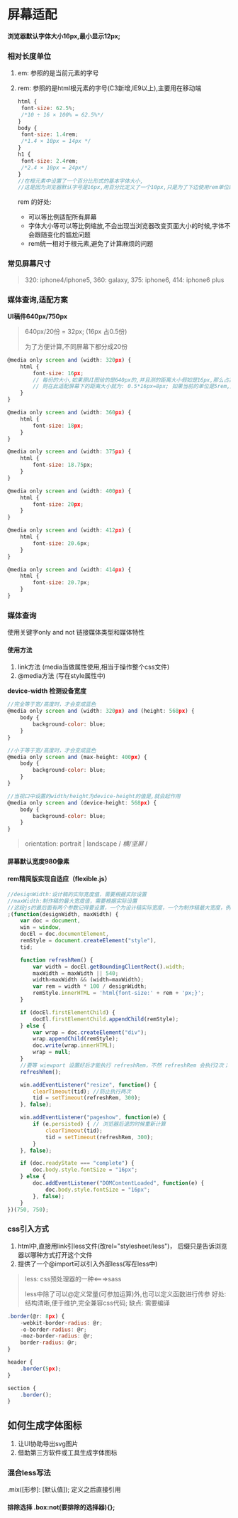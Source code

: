 # 屏幕适配

#### 浏览器默认字体大小16px,最小显示12px;

### 相对长度单位

1. em: 参照的是当前元素的字号 
2. rem: 参照的是html根元素的字号\(C3新增,IE9以上\),主要用在移动端

   ```js
   html {
    font-size: 62.5%;
    /*10 ÷ 16 × 100% = 62.5%*/
   }
   body {
    font-size: 1.4rem;
    /*1.4 × 10px = 14px */
   }
   h1 {
    font-size: 2.4rem;
    /*2.4 × 10px = 24px*/
   }
   //在根元素中设置了一个百分比形式的基本字体大小,
   //这是因为浏览器默认字号是16px,用百分比定义了一个10px,只是为了下边使用rem单位的时候好计算;
   ```

   rem 的好处:

   * 可以等比例适配所有屏幕
   * 字体大小等可以等比例缩放,不会出现当浏览器改变页面大小的时候,字体不会跟随变化的尴尬问题
   * rem统一相对于根元素,避免了计算麻烦的问题

### 常见屏幕尺寸

> 320: iphone4/iphone5, 360: galaxy, 375: iphone6, 414: iphone6 plus

### 媒体查询,适配方案

**UI稿件640px/750px**

> 640px/20份 = 32px; \(16px 占0.5份\)
>
> 为了方便计算,不同屏幕下都分成20份

```js
@media only screen and (width: 320px) {
    html {
        font-size: 16px;
        // 每份的大小,如果原UI图给的是640px的,并且测的距离大小假如是16px,那么占其原来的0.5份,
        // 则在此适配屏幕下的距离大小就为: 0.5*16px=8px; 如果当前的单位是5rem,那么实际大小距离为: 16*5=80px;
    }
}

@media only screen and (width: 360px) {
    html {
        font-size: 18px;
    }
}

@media only screen and (width: 375px) {
    html {
        font-size: 18.75px;
    }
}

@media only screen and (width: 400px) {
    html {
        font-size: 20px;
    }
}

@media only screen and (width: 412px) {
    html {
        font-size: 20.6px;
    }
}

@media only screen and (width: 414px) {
    html {
        font-size: 20.7px;
    }
}
```

### 媒体查询

使用关键字only and not 链接媒体类型和媒体特性

#### 使用方法

1. link方法  \(media当做属性使用,相当于操作整个css文件\)
2. @media方法  \(写在style属性中\)

**device-width  检测设备宽度**

```js
//完全等于宽/高度时，才会变成蓝色
@media only screen and (width: 320px) and (height: 568px) {
    body {
        background-color: blue;
    }
}
```

```js
//小于等于宽/高度时，才会变成蓝色
@media only screen and (max-height: 400px) {
    body {
        background-color: blue;
    }
}
```

```js
//当视口中设置的width/height为device-height的值是,就会起作用
@media only screen and (device-height: 568px) {
    body {
        background-color: blue;
    }
}
```

> orientation: portrait \| landscape / _横/坚屏_ /

#### 屏幕默认宽度980像素

#### rem精简版实现自适应（flexible.js）

```js
//designWidth:设计稿的实际宽度值，需要根据实际设置
//maxWidth:制作稿的最大宽度值，需要根据实际设置
//这段js的最后面有两个参数记得要设置，一个为设计稿实际宽度，一个为制作稿最大宽度，例如设计稿为750，最大宽度为750，则为(750,750)
;(function(designWidth, maxWidth) {
    var doc = document,
    win = window,
    docEl = doc.documentElement,
    remStyle = document.createElement("style"),
    tid;

    function refreshRem() {
        var width = docEl.getBoundingClientRect().width;
        maxWidth = maxWidth || 540;
        width>maxWidth && (width=maxWidth);
        var rem = width * 100 / designWidth;
        remStyle.innerHTML = 'html{font-size:' + rem + 'px;}';
    }

    if (docEl.firstElementChild) {
        docEl.firstElementChild.appendChild(remStyle);
    } else {
        var wrap = doc.createElement("div");
        wrap.appendChild(remStyle);
        doc.write(wrap.innerHTML);
        wrap = null;
    }
    //要等 wiewport 设置好后才能执行 refreshRem，不然 refreshRem 会执行2次；
    refreshRem();

    win.addEventListener("resize", function() {
        clearTimeout(tid); //防止执行两次
        tid = setTimeout(refreshRem, 300);
    }, false);

    win.addEventListener("pageshow", function(e) {
        if (e.persisted) { // 浏览器后退的时候重新计算
            clearTimeout(tid);
            tid = setTimeout(refreshRem, 300);
        }
    }, false);

    if (doc.readyState === "complete") {
        doc.body.style.fontSize = "16px";
    } else {
        doc.addEventListener("DOMContentLoaded", function(e) {
            doc.body.style.fontSize = "16px";
        }, false);
    }
})(750, 750);
```

### css引入方式

1. html中,直接用link引less文件\(改rel="stylesheet/less"\)， 后缀只是告诉浏览器以哪种方式打开这个文件
2. 提供了一个@import可以引入外部less\(写在less中\)

> less: css预处理器的一种&lt;===&gt;sass
>
> less中除了可以@定义常量\(可参加运算\)外,也可以定义函数进行传参 好处: 结构清晰,便于维护,完全兼容css代码; 缺点: 需要编译

```js
.border(@r: 8px) {
    -webkit-border-radius: @r;
    -o-border-radius: @r;
    -moz-border-radius: @r;
    border-radius: @r;
}

header {
    .border(5px);
}

section {
    .border();
}
```

## 如何生成字体图标

1. 让UI协助导出svg图片
2. 借助第三方软件或工具生成字体图标

### 混合less写法

.mix\(\[形参\]: \[默认值\]\); 定义之后直接引用

#### 排除选择  .box:not\(要排除的选择器\){};



